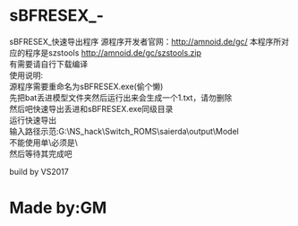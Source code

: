 # sBFRESEX_-
sBFRESEX_快速导出程序
源程序开发者官网：http://amnoid.de/gc/
本程序所对应的程序是szstools http://amnoid.de/gc/szstools.zip
<br>有需要请自行下载编译
<br>使用说明:
<br>源程序需要重命名为sBFRESEX.exe(偷个懒)
<br>先把bat丢进模型文件夹然后运行出来会生成一个1.txt，请勿删除
<br>然后吧快速导出丢进和sBFRESEX.exe同级目录
<br>运行快速导出
<br>输入路径示范:G:\\NS_hack\\Switch_ROMS\\saierda\\output\\Model
<br>不能使用单\必须是\\
<br>然后等待其完成吧

build by VS2017
<br><h1>Made by:GM</h1>
